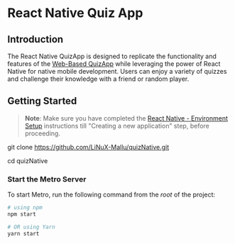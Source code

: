 # React Native Quiz App

## Introduction

The React Native QuizApp is designed to replicate the functionality and features of the [Web-Based QuizApp](https://github.com/LiNuX-Mallu/quizapp) while leveraging the power of React Native for native mobile development. Users can enjoy a variety of quizzes and challenge their knowledge with a friend or random player.


## Getting Started

>**Note**: Make sure you have completed the [React Native - Environment Setup](https://reactnative.dev/docs/environment-setup) instructions till "Creating a new application" step, before proceeding.

git clone https://github.com/LiNuX-Mallu/quizNative.git

cd quizNative

### Start the Metro Server

To start Metro, run the following command from the _root_ of the project:

```bash
# using npm
npm start

# OR using Yarn
yarn start
```

